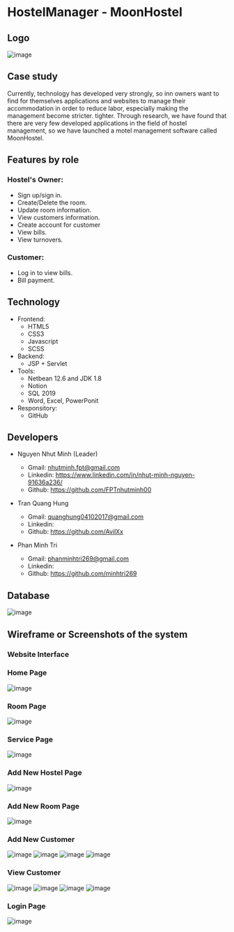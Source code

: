 # HostelManager - MoonHostel

## Logo
![image](https://user-images.githubusercontent.com/90835621/170406519-d4b2b71d-b897-4619-a533-9ca672692bf7.png)

## Case study

Currently, technology has developed very strongly, so inn owners want to find for themselves applications and websites to manage their accommodation in order to reduce labor, especially making the management become stricter. tighter.
Through research, we have found that there are very few developed applications in the field of hostel management, so we have launched a motel management software called MoonHostel.

## Features by role
 ### Hostel's Owner:
-   Sign up/sign in.
-	Create/Delete the room.
-   Update room information.
-   View customers information.
-   Create account for customer
-   View bills.
-   View turnovers.
 ### Customer:
-   Log in to view bills.
-   Bill payment.

## Technology
- Frontend:
    - HTML5
    - CSS3
    - Javascript
    - SCSS
- Backend:
   - JSP + Servlet
- Tools:
   - Netbean 12.6 and JDK 1.8
   - Notion
   - SQL 2019
   - Word, Excel, PowerPonit
- Responsitory:
   - GitHub
## Developers
- Nguyen Nhut Minh (Leader) 
    - Gmail: nhutminh.fpt@gmail.com
    - Linkedin: https://www.linkedin.com/in/nhut-minh-nguyen-91636a236/
    - Github: https://github.com/FPTnhutminh00

- Tran Quang Hung
    - Gmail: quanghung04102017@gmail.com
    - Linkedin:
    - Github: https://github.com/AvilXx
    
- Phan Minh Tri
    - Gmail: phanminhtri269@gmail.com
    - Linkedin:
    - Github: https://github.com/minhtri269

## Database
![image](https://user-images.githubusercontent.com/90835621/170403663-a77d7a42-5592-4d2b-bd36-9cbf5eed8f85.png)

## Wireframe or Screenshots of the system
### Website Interface
### Home Page
![image](https://user-images.githubusercontent.com/90835621/171013579-666d8f9c-aadb-4674-951e-e508dd37ecf8.png)

### Room Page
![image](https://user-images.githubusercontent.com/90835621/172651005-6ce8f813-63a9-4200-b7ed-b64323f9c162.png)

### Service Page
![image](https://user-images.githubusercontent.com/90835621/172651131-3f3fe9b7-8f40-40eb-907f-58b7e2ab74b5.png)

### Add New Hostel Page
![image](https://user-images.githubusercontent.com/90835621/172651218-90a9aac7-aea4-47f4-9033-99f3309cff5f.png)

### Add New Room Page
![image](https://user-images.githubusercontent.com/90835621/172651300-477393ad-e3ee-48fd-983a-777398d9e5b4.png)

### Add New Customer
![image](https://user-images.githubusercontent.com/90835621/172651379-e1f00f45-4b8e-47db-b1e8-4cbe22a64f9e.png)
![image](https://user-images.githubusercontent.com/90835621/172651432-2f1a17ac-fa0a-4dfa-bfd7-4cb2f7a81bd5.png)
![image](https://user-images.githubusercontent.com/90835621/172651488-0090e486-1ede-45d6-a7ed-6a93342c5ccd.png)
![image](https://user-images.githubusercontent.com/90835621/172657847-fdb9305e-cd01-4452-ab8c-af0d749c6218.png)

### View Customer
![image](https://user-images.githubusercontent.com/90835621/172652185-fcff3d43-9695-4e30-8784-e1e6468114cc.png)
![image](https://user-images.githubusercontent.com/90835621/172652224-5a8abeb0-2b9d-4feb-b3a1-ec938fe7373c.png)
![image](https://user-images.githubusercontent.com/90835621/172652272-6a67ee25-8ce2-482b-b6d9-4746dece99f2.png)
![image](https://user-images.githubusercontent.com/90835621/172652318-0664c500-27a8-48e9-b981-f3cb07664162.png)

### Login Page
![image](https://user-images.githubusercontent.com/90835621/171219562-4e6f967d-58f1-4d98-8324-d6a0572b3b4d.png)
